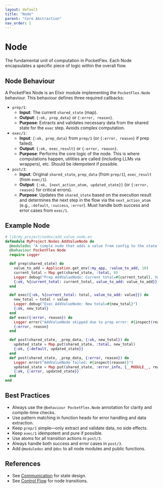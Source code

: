 ```yaml
---
layout: default
title: "Node"
parent: "Core Abstraction"
nav_order: 1
---
```


# Node

The fundamental unit of computation in PocketFlex. Each Node encapsulates a specific piece of logic within the overall flow.

## Node Behaviour

A PocketFlex Node is an Elixir module implementing the `PocketFlex.Node` behaviour. This behaviour defines three required callbacks:

- `prep/1`: 
  - **Input**: The current `shared_state` (map).
  - **Output**: `{:ok, prep_data}` or `{:error, reason}`.
  - **Purpose**: Extracts and validates necessary data from the shared state for the `exec` step. Avoids complex computation.
- `exec/1`: 
  - **Input**: `{:ok, prep_data}` from `prep/1` (or `{:error, reason}` if prep failed).
  - **Output**: `{:ok, exec_result}` or `{:error, reason}`.
  - **Purpose**: Performs the core logic of the node. This is where computations happen, utilities are called (including LLMs via wrappers), etc. Should be idempotent if possible.
- `post/3`: 
  - **Input**: Original `shared_state`, `prep_data` (from `prep/1`), `exec_result` (from `exec/1`).
  - **Output**: `{:ok, {next_action_atom, updated_state}}` (or `{:error, reason}` for critical errors).
  - **Purpose**: Updates the `shared_state` based on the execution result and determines the next step in the flow via the `next_action_atom` (e.g., `:default`, `:success`, `:error`). Must handle both success and error cases from `exec/1`.

## Example Node

```elixir
# lib/my_project/nodes/add_value_node.ex
defmodule MyProject.Nodes.AddValueNode do
  @moduledoc "A simple node that adds a value from config to the state."
  @behaviour PocketFlex.Node
  require Logger

  def prep(shared_state) do
    value_to_add = Application.get_env(:my_app, :value_to_add, 10)
    current_total = Map.get(shared_state, :total, 0)
    Logger.debug("Prep AddValueNode: Current total=#{current_total}, Value to add=#{value_to_add}")
    {:ok, %{current_total: current_total, value_to_add: value_to_add}}
  end

  def exec({:ok, %{current_total: total, value_to_add: value}}) do
    new_total = total + value
    Logger.debug("Exec AddValueNode: New total=#{new_total}")
    {:ok, new_total}
  end
  def exec({:error, reason}) do
    Logger.error("AddValueNode skipped due to prep error: #{inspect(reason)}")
    {:error, reason}
  end

  def post(shared_state, _prep_data, {:ok, new_total}) do
    updated_state = Map.put(shared_state, :total, new_total)
    {:ok, {:default, updated_state}}
  end
  def post(shared_state, _prep_data, {:error, reason}) do
    Logger.error("AddValueNode failed: #{inspect(reason)}")
    updated_state = Map.put(shared_state, :error_info, {__MODULE__, reason})
    {:ok, {:error, updated_state}}
  end
end
```

## Best Practices

- Always use the `@behaviour PocketFlex.Node` annotation for clarity and compile-time checks.
- Use pattern matching in function heads for error handling and data extraction.
- Keep `prep/1` simple—only extract and validate data, no side effects.
- Keep `exec/1` idempotent and pure if possible.
- Use atoms for all transition actions in `post/3`.
- Always handle both success and error cases in `post/3`.
- Add `@moduledoc` and `@doc` to all node modules and public functions.

## References
- See [Communication](./communication.md) for state design.
- See [Control Flow](./control_flow.md) for node transitions.
